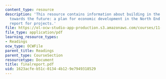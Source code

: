 ```yaml
---
content_type: resource
description: 'This resource contains information about building in the present, growing
  towards the future: a plan for economic development in the North End as a final
  report for projects.'
file: https://ol-ocw-studio-app-production.s3.amazonaws.com/courses/11-945-springfield-studio-fall-2005/1623acfeb51c01344b129e7949318529_finalreport.pdf
file_type: application/pdf
learning_resource_types:
- Readings
ocw_type: OCWFile
parent_title: Readings
parent_type: CourseSection
resourcetype: Document
title: finalreport.pdf
uid: 1623acfe-b51c-0134-4b12-9e7949318529
---
```

